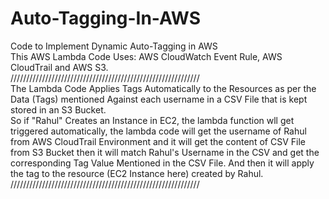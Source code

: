 # Auto-Tagging-In-AWS
Code to Implement Dynamic Auto-Tagging in AWS<br>
This AWS Lambda Code Uses: AWS CloudWatch Event Rule, AWS CloudTrail and AWS S3.<br>
////////////////////////////////////////////////////////////<br>
The Lambda Code Applies Tags Automatically to the Resources as per the Data (Tags) mentioned Against each username in a CSV File that is kept stored in an S3 Bucket.<br>So if "Rahul" Creates an Instance in EC2, the lambda function wll get triggered automatically, the lambda code will get the username of Rahul from AWS CloudTrail Environment and it will get the content of CSV File from S3 Bucket then it will match Rahul's Username in the CSV and get the corresponding Tag Value Mentioned in the CSV File. And then it will apply the tag to the resource (EC2 Instance here) created by Rahul.<br>
////////////////////////////////////////////////////////////<br>
